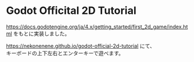 # Godot Officital 2D Tutorial

https://docs.godotengine.org/ja/4.x/getting_started/first_2d_game/index.html をもとに実装しました。

https://nekonenene.github.io/godot-official-2d-tutorial にて、  
キーボードの上下左右とエンターキーで遊べます。
